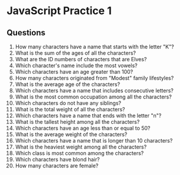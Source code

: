 # JavaScript Practice 1

## Questions

1. How many characters have a name that starts with the letter "K"?
2. What is the sum of the ages of all the characters?
3. What are the ID numbers of characters that are Elves?
4. Which character's name include the most vowels?
5. Which characters have an age greater than 100?
6. How many characters originated from "Modest" family lifestyles?
7. What is the average age of the characters?
8. Which characters have a name that includes consecutive letters?
9. What is the most common occupation among all the characters?
10. Which characters do not have any siblings?
11. What is the total weight of all the characters?
12. Which characters have a name that ends with the letter "n"?
13. What is the tallest height among all the characters?
14. Which characters have an age less than or equal to 50?
15. What is the average weight of the characters?
16. Which characters have a name that is longer than 10 characters?
17. What is the heaviest weight among all the characters?
18. Which class is most common among the characters?
19. Which characters have blond hair?
20. How many characters are female?